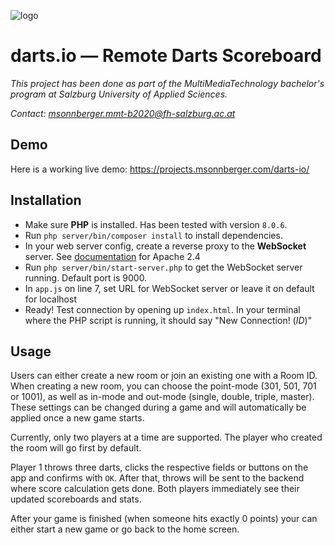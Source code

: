 ![logo](https://projects.msonnberger.com/darts-io/img/logo.svg)

# darts.io — Remote Darts Scoreboard

_This project has been done as part of the MultiMediaTechnology bachelor's program at Salzburg University of Applied Sciences._

_Contact: [msonnberger.mmt-b2020@fh-salzburg.ac.at](mailto:msonnberger.mmt-b2020@fh-salzburg.ac.at)_

## Demo

Here is a working live demo: https://projects.msonnberger.com/darts-io/

## Installation

- Make sure **PHP** is installed. Has been tested with version `8.0.6`.
- Run `php server/bin/composer install` to install dependencies.
- In your web server config, create a reverse proxy to the **WebSocket** server. See [documentation](https://httpd.apache.org/docs/2.4/mod/mod_proxy_wstunnel.html) for Apache 2.4
- Run `php server/bin/start-server.php` to get the WebSocket server running. Default port is 9000.
- In `app.js` on line 7, set URL for WebSocket server or leave it on default for localhost
- Ready! Test connection by opening up `index.html`. In your terminal where the PHP script is running, it should say "New Connection! (_ID_)"

## Usage

Users can either create a new room or join an existing one with a Room ID. When creating a new room, you can choose the point-mode (301, 501, 701 or 1001), as well as in-mode and out-mode (single, double, triple, master). These settings can be changed during a game and will automatically be applied once a new game starts.

Currently, only two players at a time are supported. The player who created the room will go first by default.

Player 1 throws three darts, clicks the respective fields or buttons on the app and confirms with `OK`. After that, throws will be sent to the backend where score calculation gets done. Both players immediately see their updated scoreboards and stats.

After your game is finished (when someone hits exactly 0 points) your can either start a new game or go back to the home screen.
